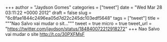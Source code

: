 
+++
author = "Jaydson Gomes"
categories = ["tweet"]
date = "Wed Mar 28 03:11:22 +0000 2012"
draft = false
slug = "6c8fae1844c2496ea05d7d22c245dc103edf5648"
tags = ["tweet"]
title = """Nao Salvo vai mudar o sit..."""
tweet = true
micro = true
tweet_url = "https://twitter.com/jaydson/status/184840072212918272"
+++
Nao Salvo vai mudar o site http://t.co/30PXFMsF
